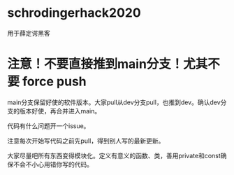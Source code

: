 # schrodingerhack2020
用于薛定谔黑客

# **注意！不要直接推到main分支！尤其不要 force push**

main分支保留好使的软件版本。大家pull从dev分支pull，也推到dev。确认dev分支的版本好使，再合并进入main。

代码有什么问题开一个issue。

注意每次开始写代码之前先pull，得到别人写的最新更新。

大家尽量吧所有东西变得模块化。定义有意义的函数、类，善用private和const确保不会不小心用错你写的代码。
